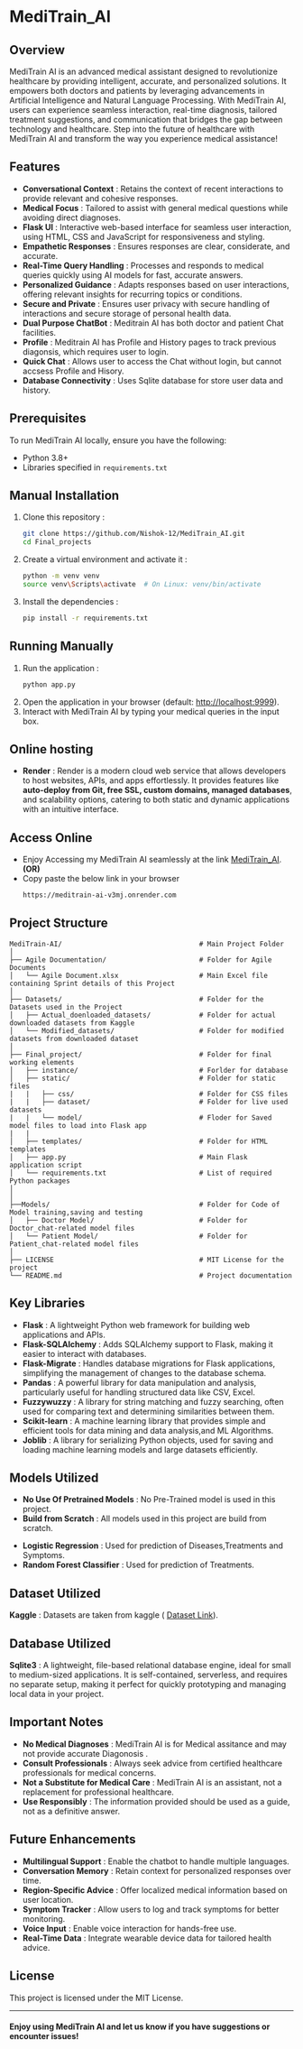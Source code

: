 # MediTrain_AI


## Overview

MediTrain AI is an advanced medical assistant designed to revolutionize healthcare by providing intelligent, accurate, and personalized solutions. 
It empowers both doctors and patients by leveraging advancements in Artificial Intelligence and Natural Language Processing. With MediTrain AI, 
users can experience seamless interaction, real-time diagnosis, tailored treatment suggestions, and communication that bridges the gap 
between technology and healthcare. Step into the future of healthcare with MediTrain AI and transform the way you experience medical assistance!

## Features

* **Conversational Context** : Retains the context of recent interactions to provide relevant and cohesive responses.
* **Medical Focus** : Tailored to assist with general medical questions while avoiding direct diagnoses.
* **Flask UI** : Interactive web-based interface for seamless user interaction, using HTML, CSS and JavaScript for responsiveness and styling.
* **Empathetic Responses** : Ensures responses are clear, considerate, and accurate.
* **Real-Time Query Handling** : Processes and responds to medical queries quickly using AI models for fast, accurate answers.
* **Personalized Guidance** : Adapts responses based on user interactions, offering relevant insights for recurring topics or conditions.
* **Secure and Private** : Ensures user privacy with secure handling of interactions and secure storage of personal health data.
* **Dual Purpose ChatBot** : Meditrain AI has both doctor and patient Chat facilities.
* **Profile** : Meditrain AI has Profile and History pages to track previous diagonsis,  which requires user to login.
* **Quick Chat** : Allows user to access the Chat without login, but cannot accsess Profile and Hisory.
* **Database Connectivity** : Uses Sqlite database for store user data and history.
  
## Prerequisites

To run MediTrain AI locally, ensure you have the following:

* Python 3.8+
* Libraries specified in `requirements.txt`

## Manual Installation

1. Clone this repository :
   ```bash
   git clone https://github.com/Nishok-12/MediTrain_AI.git
   cd Final_projects
   ```
2. Create a virtual environment and activate it :
   ```bash
   python -m venv venv
   source venv\Scripts\activate  # On Linux: venv/bin/activate
   ```
3. Install the dependencies :
   ```bash
   pip install -r requirements.txt
   ```

## Running Manually

1. Run the application :
   ```bash
   python app.py
   ```
2. Open the application in your browser (default: [http://localhost:9999](http://localhost:9999/)).
3. Interact with MediTrain AI by typing your medical queries in the input box.

## Online hosting

* **Render** : Render is a modern cloud web service that allows developers to host websites, APIs, and apps effortlessly. It provides features like **auto-deploy from Git, free SSL, custom domains, managed databases**, and scalability options, catering to both static and dynamic applications with an intuitive interface.

## Access Online

*  Enjoy Accessing my MediTrain AI seamlessly at the link [MediTrain_AI](https://meditrain-ai-v3mj.onrender.com).
**(OR)**
* Copy paste the below link in your browser
     ```bash
   https://meditrain-ai-v3mj.onrender.com
   ```
  

## Project Structure
   ```
  MediTrain-AI/                                  # Main Project Folder 
  │
  ├── Agile Documentation/                       # Folder for Agile Documents
  │   └── Agile Document.xlsx                    # Main Excel file containing Sprint details of this Project  
  │
  ├── Datasets/                                  # Folder for the Datasets used in the Project
  │   ├── Actual_doenloaded_datasets/            # Folder for actual downloaded datasets from Kaggle
  │   └── Modified_datasets/                     # Folder for modified datasets from downloaded dataset
  │
  ├── Final_project/                             # Folder for final working elements
  │   ├── instance/                              # Forlder for database
  │   ├── static/                                # Folder for static files
  |   |   ├── css/                               # Folder for CSS files
  |   |   ├── dataset/                           # Folder for live used datasets
  |   |   └── model/                             # Floder for Saved model files to load into Flask app
  |   | 
  │   ├── templates/                             # Folder for HTML templates
  │   ├── app.py                                 # Main Flask application script
  │   └── requirements.txt                       # List of required Python packages
  │
  │
  ├──Models/                                     # Folder for Code of Model training,saving and testing 
  │   ├── Doctor Model/                          # Folder for Doctor_chat-related model files
  │   └── Patient Model/                         # Folder for Patient_chat-related model files
  │
  ├── LICENSE                                    # MIT License for the project            
  └── README.md                                  # Project documentation
   ```

## Key Libraries

* **Flask** : A lightweight Python web framework for building web applications and APIs.
* **Flask-SQLAlchemy** : Adds SQLAlchemy support to Flask, making it easier to interact with databases.
* **Flask-Migrate** : Handles database migrations for Flask applications, simplifying the management of changes to the database schema.
* **Pandas** : A powerful library for data manipulation and analysis, particularly useful for handling structured data like CSV, Excel.
* **Fuzzywuzzy** : A library for string matching and fuzzy searching, often used for comparing text and determining similarities between them.
* **Scikit-learn** : A machine learning library that provides simple and efficient tools for data mining and data analysis,and ML Algorithms. 
* **Joblib** : A library for serializing Python objects, used for saving and loading machine learning models and large datasets efficiently.

## Models Utilized

- **No Use Of Pretrained Models** : No Pre-Trained model is used in this project.
- **Build from Scratch** : All models used in this project are build from scratch.
* **Logistic Regression** : Used for prediction of Diseases,Treatments and Symptoms.
* **Random Forest Classifier** : Used for prediction of Treatments.

## Dataset Utilized

 **Kaggle** : Datasets are taken from kaggle ( [Dataset Link](https://www.kaggle.com/datasets/itachi9604/disease-symptom-description-dataset/data)).

## Database Utilized

**Sqlite3** : A lightweight, file-based relational database engine, ideal for small to medium-sized applications. It is self-contained, serverless, and requires no separate setup, making it perfect for quickly prototyping and managing local data in your project.

## Important Notes

* **No Medical Diagnoses** : MediTrain AI is for Medical assitance and may not provide accurate Diagonosis .
* **Consult Professionals** : Always seek advice from certified healthcare professionals for medical concerns.
* **Not a Substitute for Medical Care** : MediTrain AI is an assistant, not a replacement for professional healthcare.
* **Use Responsibly** : The information provided should be used as a guide, not as a definitive answer.

## Future Enhancements

* **Multilingual Support** : Enable the chatbot to handle multiple languages.
* **Conversation Memory** : Retain context for personalized responses over time.
* **Region-Specific Advice** : Offer localized medical information based on user location.
* **Symptom Tracker** : Allow users to log and track symptoms for better monitoring.
* **Voice Input** : Enable voice interaction for hands-free use.
* **Real-Time Data** : Integrate wearable device data for tailored health advice.

## License

This project is licensed under the MIT License.

----

#### Enjoy using MediTrain AI and let us know if you have suggestions or encounter issues!
